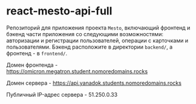 # react-mesto-api-full

Репозиторий для приложения проекта `Mesto`, включающий фронтенд и бэкенд части приложения со следующими возможностями: авторизации и регистрации пользователей, операции с карточками и пользователями. Бэкенд расположите в директории `backend/`, а фронтенд - в `frontend/`.

Домен фронтенда - https://omicron.megatron.student.nomoredomains.rocks

Домен сервера - https://api.yanadok.students.nomoredomains.rocks

Публичный IP-адрес сервера - 51.250.0.33

